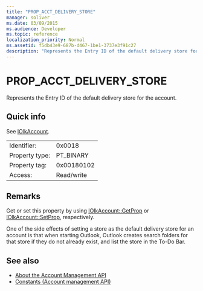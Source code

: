 ```yaml
---
title: "PROP_ACCT_DELIVERY_STORE"
manager: soliver
ms.date: 03/09/2015
ms.audience: Developer
ms.topic: reference
localization_priority: Normal
ms.assetid: f5db43e9-687b-d467-1be1-3737e3f91c27
description: "Represents the Entry ID of the default delivery store for the account."
---
```


# PROP_ACCT_DELIVERY_STORE

Represents the Entry ID of the default delivery store for the account.
  
## Quick info

See [IOlkAccount](iolkaccount.md).
  
|||
|:-----|:-----|
|Identifier:  <br/> |0x0018  <br/> |
|Property type:  <br/> |PT_BINARY  <br/> |
|Property tag:  <br/> |0x00180102  <br/> |
|Access:  <br/> |Read/write  <br/> |
   
## Remarks

Get or set this property by using [IOlkAccount::GetProp](iolkaccount-getprop.md) or [IOlkAccount::SetProp](iolkaccount-setprop.md), respectively.
  
One of the side effects of setting a store as the default delivery store for an account is that when starting Outlook, Outlook creates search folders for that store if they do not already exist, and list the store in the To-Do Bar.
  
## See also

- [About the Account Management API](about-the-account-management-api.md)
- [Constants (Account management API)](constants-account-management-api.md)

